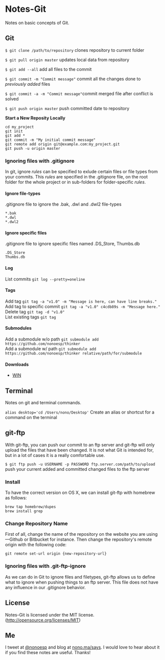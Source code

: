 Notes-Git
=========
Notes on basic concepts of Git.

## Git

`$ git clone /path/to/repository` clones repository to current folder

`$ git pull origin master` updates local data from repository

`$ git add --all` add all files to the commit

`$ git commit -m "Commit message"` commit all the changes done to *previously added* files

`$ git commit -a -m "Commit message"`commit merged file after conflict is solved

`$ git push origin master` push committed date to repository

**Start a New Reposity Locally**

`cd my_project`  
`git init`  
`git add *`  
`git commit -m "My initial commit message"`  
`git remote add origin git@example.com:my_project.git`  
`git push -u origin master`  


### Ignoring files with .gitignore

In git, ignore *rules* can be specified to exlude certain files or file types from your commits. This *rules* are specified in the .gitignore file, on the root folder for the whole project or in sub-folders for folder-specific *rules*.

#### Ignore file-types

.gitignore file to ignore the .bak, .dwl and .dwl2 file-types

```
*.bak
*.dwl
*.dwl2
```

#### Ignore specific files

.gitignore file to ignore specific files named .DS_Store, Thumbs.db

```
.DS_Store
Thumbs.db
```

#### Log

List commits `git log --pretty=oneline`  

#### Tags

Add tag `git tag -a "v1.0" -m "Message is here, can have line breaks."`  
Add tag to specific commit `git tag -a "v1.0" c4cdb89s -m "Message here."`
Delete tag `git tag -d "v1.0"`   
List existing tags `git tag`    

#### Submodules

Add a submodule w/o path `git submodule add https://github.com/nonoesp/thinker`  
Add a submodule w/ path `git submodule add https://github.com/nonoesp/thinker relative/path/for/submodule`  

#### Downloads

* [WIN](https://code.google.com/p/msysgit/downloads/list?q=full+installer+official+git)


## Terminal

Notes on git and terminal commands.

`alias desktop='cd /Users/nono/Desktop'` Create an alias or shortcut for a command on the terminal  


## git-ftp

With git-ftp, you can push our commit to an ftp server and git-ftp will only upload the files that have been changed. It is not what Git is intended for, but in a lot of cases it is a really comfortable use.

`$ git ftp push -u USERNAME -p PASSWORD ftp.server.com/path/to/upload` push your current added and committed changed files to the ftp server

### Install
To have the correct version on OS X, we can install git-ftp with homebrew as follows:

```
brew tap homebrew/dupes
brew install grep
```

### Change Repository Name

First of all, change the name of the repository on the website you are using—Github or Bitbucket for instance. Then change the repository's remote origin with the following code:

```
git remote set-url origin {new-repository-url}
```

### Ignoring files with .git-ftp-ignore

As we can do in Git to ignore files and filetypes, git-ftp allows us to define what to ignore when pushing things to an ftp server. This file does not have any influence in our .gitignore behavior.

## License

Notes-Git is licensed under the MIT license. (http://opensource.org/licenses/MIT)

## Me

I tweet at [@nonoesp](http://www.twitter.com/nonoesp) and blog at [nono.ma/says](http://nono.ma/says). I would love to hear about it if you find these notes are useful. Thanks!
